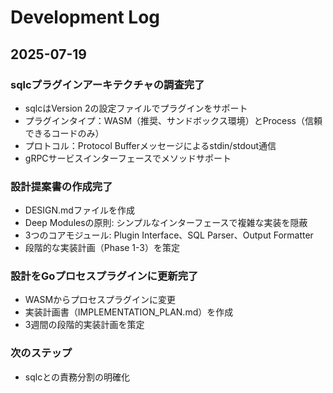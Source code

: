 # Development Log

## 2025-07-19

### sqlcプラグインアーキテクチャの調査完了
- sqlcはVersion 2の設定ファイルでプラグインをサポート
- プラグインタイプ：WASM（推奨、サンドボックス環境）とProcess（信頼できるコードのみ）
- プロトコル：Protocol Bufferメッセージによるstdin/stdout通信
- gRPCサービスインターフェースでメソッドサポート

### 設計提案書の作成完了
- DESIGN.mdファイルを作成
- Deep Modulesの原則: シンプルなインターフェースで複雑な実装を隠蔽
- 3つのコアモジュール: Plugin Interface、SQL Parser、Output Formatter
- 段階的な実装計画（Phase 1-3）を策定

### 設計をGoプロセスプラグインに更新完了
- WASMからプロセスプラグインに変更
- 実装計画書（IMPLEMENTATION_PLAN.md）を作成
- 3週間の段階的実装計画を策定

### 次のステップ
- sqlcとの責務分割の明確化